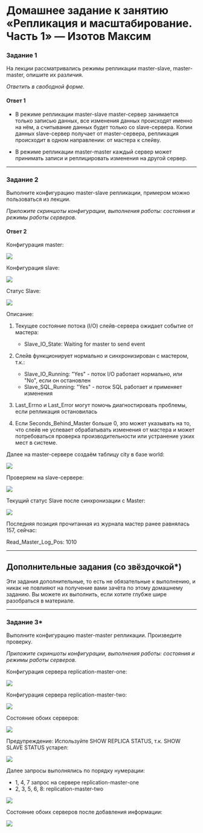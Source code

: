 # Домашнее задание к занятию «Репликация и масштабирование. Часть 1» — Изотов Максим

### Задание 1

На лекции рассматривались режимы репликации master-slave, master-master, опишите их различия.

*Ответить в свободной форме.*

#### Ответ 1

* В режиме репликации master-slave master-сервер занимается только записью данных, все изменения данных происходят именно на нём, а считывание данных будет только со slave-сервера. Копии данных slave-сервер получает от master-сервера, репликация происходит в одном направлении: от мастера к слейву.

* В режиме репликации master-master каждый сервер может принимать записи и реплицировать изменения на другой сервер.

---

### Задание 2

Выполните конфигурацию master-slave репликации, примером можно пользоваться из лекции.

*Приложите скриншоты конфигурации, выполнения работы: состояния и режимы работы серверов.*

#### Ответ 2

Конфигурация master:

![](img/12-06-02-01.png)

Конфигурация slave:

![](img/12-06-02-02.png)

Статус Slave:

![](img/12-06-02-03.png)

Описание:

1. Текущее состояние потока (I/O) слейв-сервера ожидает событие от мастера:
    * Slave_IO_State: Waiting for master to send event

2. Слейв функционирует нормально и синхронизирован с мастером, т.к.:

    * Slave_IO_Running: "Yes" - поток I/O работает нормально, или "No", если он остановлен
    * Slave_SQL_Running: "Yes" - поток SQL работает и применяет изменения

3. Last_Errno и Last_Error могут помочь диагностировать проблемы, если репликация остановилась

4. Если Seconds_Behind_Master больше 0, это может указывать на то, что слейв не успевает обрабатывать изменения от мастера и может потребоваться проверка производительности или устранение узких мест в системе.

Далее на master-сервере создаём таблицу city в базе world:

![](img/12-06-02-04.png)

Проверяем на slave-сервере:

![](img/12-06-02-05.png)

Текущий статус Slave после синхронизации с Master:

![](img/12-06-02-06.png)

Последняя позиция прочитанная из журнала мастер ранее равнялась 157, сейчас:

Read_Master_Log_Pos: 1010

---

## Дополнительные задания (со звёздочкой*)
Эти задания дополнительные, то есть не обязательные к выполнению, и никак не повлияют на получение вами зачёта по этому домашнему заданию. Вы можете их выполнить, если хотите глубже шире разобраться в материале.

---

### Задание 3* 

Выполните конфигурацию master-master репликации. Произведите проверку.

*Приложите скриншоты конфигурации, выполнения работы: состояния и режимы работы серверов.*

Конфигурация сервера replication-master-one:

![](img/12-06-03-01.png)

Конфигурация сервера replication-master-two:

![](img/12-06-03-02.png)

Состояние обоих серверов:

![](img/12-06-03-03.png)

Предупреждение: Используйте SHOW REPLICA STATUS, т.к. SHOW SLAVE STATUS устарел:

![](img/12-06-03-04.png)

Далее запросы выполнялись по порядку нумерации:

* 1, 4, 7 запрос на сервере replication-master-one
* 2, 3, 5, 6, 8: replication-master-two

![](img/12-06-03-05.png)

Состояние обоих серверов после добавления информации:

![](img/12-06-03-06.png)